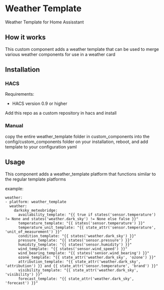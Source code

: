 # Weather Template
Weather Template for Home Assisstant

## How it works
This custom component adds a weather template that can be used to merge various weather components for use in a weather card

## Installation

### HACS
Requirements:
 - HACS version 0.9 or higher
 
 Add this repo as a custom repository in hacs and install
 
### Manual ###
copy the entire weather_template folder in custom_components into the config/custom_components folder on your installation, reboot, and add template to your configuration yaml

## Usage
This component adds a weather_template platform that functions similar to the regular template platforms

example:
```
weather:
- platform: weather_template
  weather:
    darksky_meteobridge:
      availability_template: "{{ true if states('sensor.temperature') != None and states('weather.dark_sky') != None else false }}"
      temperature_template: "{{ states('sensor.temperature') }}"
      temperature_unit_template: "{{ state_attr('sensor.temperature', 'unit_of_measurement') }}"
      condition_template: "{{ states('weather.dark_sky') }}"
      pressure_template: "{{ states('sensor.pressure') }}"
      humidity_template: "{{ states('sensor.humidity') }}"
      wind_template: "{{ states('sensor.wind_speed') }}"
      wind_bearing_template: "{{ states('sensor.wind_bearing') }}"
      ozone_template: "{{ state_attr('weather.dark_sky', 'ozone') }}"
      attribution_template: "{{ state_attr('weather.dark_sky', 'attribution') }} and {{ state_attr('sensor.temperature', 'brand') }}"
      visibility_template: "{{ state_attr('weather.dark_sky', 'visibility') }}"
      forecast_template: "{{ state_attr('weather.dark_sky', 'forecast') }}"

```
